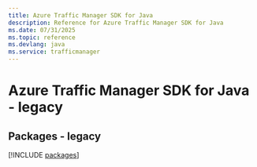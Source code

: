 ```yaml
---
title: Azure Traffic Manager SDK for Java
description: Reference for Azure Traffic Manager SDK for Java
ms.date: 07/31/2025
ms.topic: reference
ms.devlang: java
ms.service: trafficmanager
---
```

# Azure Traffic Manager SDK for Java - legacy
## Packages - legacy
[!INCLUDE [packages](traffic-manager-index.md)]